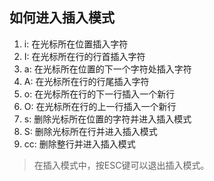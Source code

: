 ## 如何进入插入模式
1.  i: 在光标所在位置插入字符
2.  I: 在光标所在行的行首插入字符
3.  a: 在光标所在位置的下一个字符处插入字符
4.  A: 在光标所在行的行尾插入字符
5.  o: 在光标所在行的下一行插入一个新行
6.  O: 在光标所在行的上一行插入一个新行
7.  s: 删除光标所在位置的字符并进入插入模式
8.  S: 删除光标所在行并进入插入模式
9.  cc: 删除整行并进入插入模式

>在插入模式中，按ESC键可以退出插入模式。

